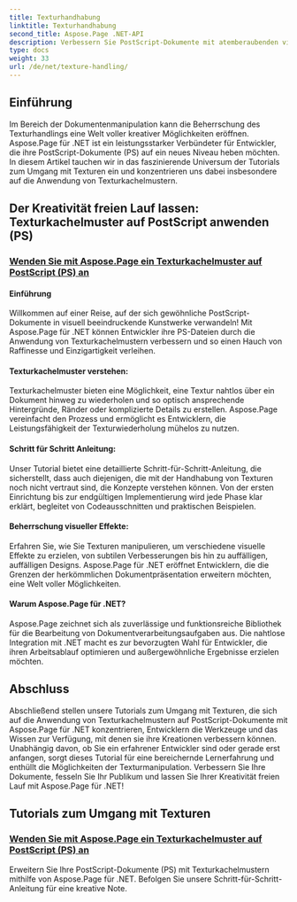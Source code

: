 ```yaml
---
title: Texturhandhabung
linktitle: Texturhandhabung
second_title: Aspose.Page .NET-API
description: Verbessern Sie PostScript-Dokumente mit atemberaubenden visuellen Effekten! Erfahren Sie mit unserer Schritt-für-Schritt-Anleitung, wie Sie Texturkachelmuster mit Aspose.Page für .NET anwenden.
type: docs
weight: 33
url: /de/net/texture-handling/
---
```

## Einführung

Im Bereich der Dokumentenmanipulation kann die Beherrschung des Texturhandlings eine Welt voller kreativer Möglichkeiten eröffnen. Aspose.Page für .NET ist ein leistungsstarker Verbündeter für Entwickler, die ihre PostScript-Dokumente (PS) auf ein neues Niveau heben möchten. In diesem Artikel tauchen wir in das faszinierende Universum der Tutorials zum Umgang mit Texturen ein und konzentrieren uns dabei insbesondere auf die Anwendung von Texturkachelmustern.

## Der Kreativität freien Lauf lassen: Texturkachelmuster auf PostScript anwenden (PS)

### [Wenden Sie mit Aspose.Page ein Texturkachelmuster auf PostScript (PS) an](./apply-texture-tiling-pattern-to-postscript-ps/)

#### Einführung
Willkommen auf einer Reise, auf der sich gewöhnliche PostScript-Dokumente in visuell beeindruckende Kunstwerke verwandeln! Mit Aspose.Page für .NET können Entwickler ihre PS-Dateien durch die Anwendung von Texturkachelmustern verbessern und so einen Hauch von Raffinesse und Einzigartigkeit verleihen.

#### Texturkachelmuster verstehen:
Texturkachelmuster bieten eine Möglichkeit, eine Textur nahtlos über ein Dokument hinweg zu wiederholen und so optisch ansprechende Hintergründe, Ränder oder komplizierte Details zu erstellen. Aspose.Page vereinfacht den Prozess und ermöglicht es Entwicklern, die Leistungsfähigkeit der Texturwiederholung mühelos zu nutzen.

#### Schritt für Schritt Anleitung:
Unser Tutorial bietet eine detaillierte Schritt-für-Schritt-Anleitung, die sicherstellt, dass auch diejenigen, die mit der Handhabung von Texturen noch nicht vertraut sind, die Konzepte verstehen können. Von der ersten Einrichtung bis zur endgültigen Implementierung wird jede Phase klar erklärt, begleitet von Codeausschnitten und praktischen Beispielen.

#### Beherrschung visueller Effekte:
Erfahren Sie, wie Sie Texturen manipulieren, um verschiedene visuelle Effekte zu erzielen, von subtilen Verbesserungen bis hin zu auffälligen, auffälligen Designs. Aspose.Page für .NET eröffnet Entwicklern, die die Grenzen der herkömmlichen Dokumentpräsentation erweitern möchten, eine Welt voller Möglichkeiten.

#### Warum Aspose.Page für .NET?
Aspose.Page zeichnet sich als zuverlässige und funktionsreiche Bibliothek für die Bearbeitung von Dokumentverarbeitungsaufgaben aus. Die nahtlose Integration mit .NET macht es zur bevorzugten Wahl für Entwickler, die ihren Arbeitsablauf optimieren und außergewöhnliche Ergebnisse erzielen möchten.

## Abschluss

Abschließend stellen unsere Tutorials zum Umgang mit Texturen, die sich auf die Anwendung von Texturkachelmustern auf PostScript-Dokumente mit Aspose.Page für .NET konzentrieren, Entwicklern die Werkzeuge und das Wissen zur Verfügung, mit denen sie ihre Kreationen verbessern können. Unabhängig davon, ob Sie ein erfahrener Entwickler sind oder gerade erst anfangen, sorgt dieses Tutorial für eine bereichernde Lernerfahrung und enthüllt die Möglichkeiten der Texturmanipulation. Verbessern Sie Ihre Dokumente, fesseln Sie Ihr Publikum und lassen Sie Ihrer Kreativität freien Lauf mit Aspose.Page für .NET!
## Tutorials zum Umgang mit Texturen
### [Wenden Sie mit Aspose.Page ein Texturkachelmuster auf PostScript (PS) an](./apply-texture-tiling-pattern-to-postscript-ps/)
Erweitern Sie Ihre PostScript-Dokumente (PS) mit Texturkachelmustern mithilfe von Aspose.Page für .NET. Befolgen Sie unsere Schritt-für-Schritt-Anleitung für eine kreative Note.